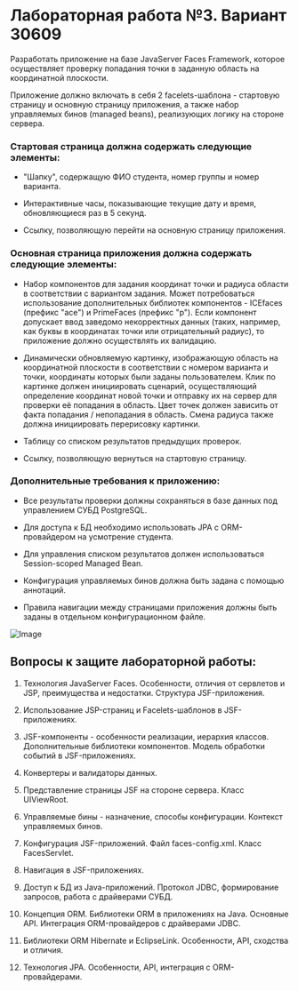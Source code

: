 # Лабораторная работа №3. Вариант 30609

Разработать приложение на базе JavaServer Faces Framework, которое осуществляет проверку попадания точки в заданную область на координатной плоскости.

Приложение должно включать в себя 2 facelets-шаблона - стартовую страницу и основную страницу приложения, а также набор управляемых бинов (managed beans), реализующих логику на стороне сервера.


### Стартовая страница должна содержать следующие элементы:

* "Шапку", содержащую ФИО студента, номер группы и номер варианта.

* Интерактивные часы, показывающие текущие дату и время, обновляющиеся раз в 5 секунд.

* Ссылку, позволяющую перейти на основную страницу приложения.

### Основная страница приложения должна содержать следующие элементы:

* Набор компонентов для задания координат точки и радиуса области в соответствии с вариантом задания. Может потребоваться использование дополнительных библиотек компонентов - ICEfaces (префикс "ace") и PrimeFaces (префикс "p"). Если компонент допускает ввод заведомо некорректных данных (таких, например, как буквы в координатах точки или отрицательный радиус), то приложение должно осуществлять их валидацию.

* Динамически обновляемую картинку, изображающую область на координатной плоскости в соответствии с номером варианта и точки, координаты которых были заданы пользователем. Клик по картинке должен инициировать сценарий, осуществляющий определение координат новой точки и отправку их на сервер для проверки её попадания в область. Цвет точек должен зависить от факта попадания / непопадания в область. Смена радиуса также должна инициировать перерисовку картинки.
* Таблицу со списком результатов предыдущих проверок.

* Ссылку, позволяющую вернуться на стартовую страницу.

### Дополнительные требования к приложению:

* Все результаты проверки должны сохраняться в базе данных под управлением СУБД PostgreSQL.

* Для доступа к БД необходимо использовать JPA с ORM-провайдером на усмотрение студента.

* Для управления списком результатов должен использоваться Session-scoped Managed Bean.

* Конфигурация управляемых бинов должна быть задана с помощью аннотаций.

* Правила навигации между страницами приложения должны быть заданы в отдельном конфигурационном файле.

![Image](/areas.png)

## Вопросы к защите лабораторной работы:

1. Технология JavaServer Faces. Особенности, отличия от сервлетов и JSP, преимущества и недостатки. Структура JSF-приложения.

1. Использование JSP-страниц и Facelets-шаблонов в JSF-приложениях.

1. JSF-компоненты - особенности реализации, иерархия классов. Дополнительные библиотеки компонентов. Модель обработки событий в JSF-приложениях.

1. Конвертеры и валидаторы данных.

1. Представление страницы JSF на стороне сервера. Класс UIViewRoot.

1. Управляемые бины - назначение, способы конфигурации. Контекст управляемых бинов.

1. Конфигурация JSF-приложений. Файл faces-config.xml. Класс FacesServlet.

1. Навигация в JSF-приложениях.

1. Доступ к БД из Java-приложений. Протокол JDBC, формирование запросов, работа с драйверами СУБД.

1. Концепция ORM. Библиотеки ORM в приложениях на Java. Основные API. Интеграция ORM-провайдеров с драйверами JDBC.

1. Библиотеки ORM Hibernate и EclipseLink. Особенности, API, сходства и отличия.

1. Технология JPA. Особенности, API, интеграция с ORM-провайдерами.

